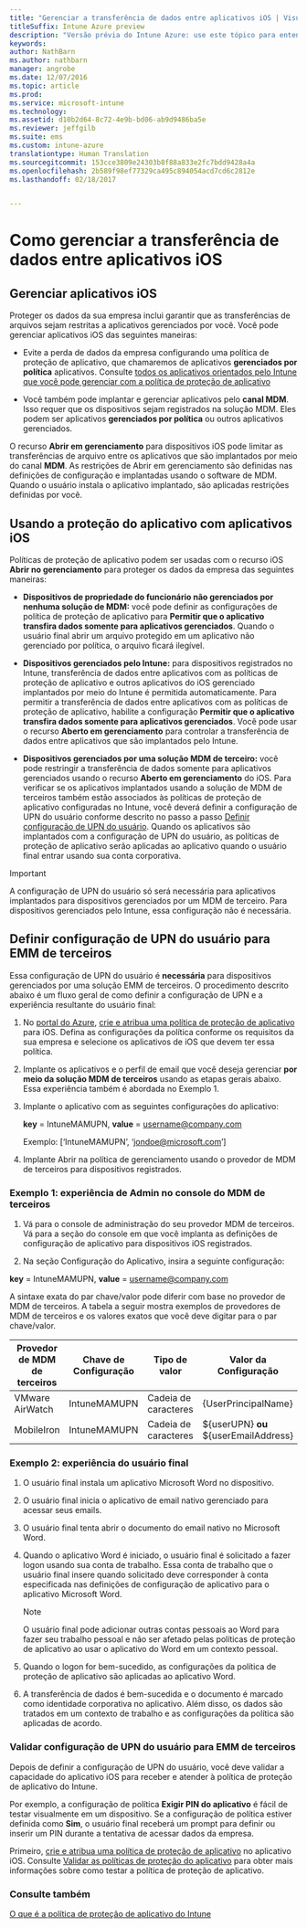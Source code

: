 ```yaml
---
title: "Gerenciar a transferência de dados entre aplicativos iOS | Visualização do Intune Azure"
titleSuffix: Intune Azure preview
description: "Versão prévia do Intune Azure: use este tópico para entender como você pode usar o recurso Open in do iOS e as políticas de gerenciamento de aplicativo móvel para gerenciar transferências de dados entre aplicativos."
keywords: 
author: NathBarn
ms.author: nathbarn
manager: angrobe
ms.date: 12/07/2016
ms.topic: article
ms.prod: 
ms.service: microsoft-intune
ms.technology: 
ms.assetid: d10b2d64-8c72-4e9b-bd06-ab9d9486ba5e
ms.reviewer: jeffgilb
ms.suite: ems
ms.custom: intune-azure
translationtype: Human Translation
ms.sourcegitcommit: 153cce3809e24303b8f88a833e2fc7bdd9428a4a
ms.openlocfilehash: 2b589f98ef77329ca495c894054acd7cd6c2812e
ms.lasthandoff: 02/18/2017


---
```


# <a name="how-to-manage-data-transfer-between-ios-apps"></a>Como gerenciar a transferência de dados entre aplicativos iOS
## <a name="manage-ios-apps"></a>Gerenciar aplicativos iOS
Proteger os dados da sua empresa inclui garantir que as transferências de arquivos sejam restritas a aplicativos gerenciados por você.  Você pode gerenciar aplicativos iOS das seguintes maneiras:

-   Evite a perda de dados da empresa configurando uma política de proteção de aplicativo, que chamaremos de aplicativos **gerenciados por política** aplicativos. Consulte [todos os aplicativos orientados pelo Intune que você pode gerenciar com a política de proteção de aplicativo](https://www.microsoft.com/cloud-platform/microsoft-intune-apps)

-   Você também pode implantar e gerenciar aplicativos pelo **canal MDM**.  Isso requer que os dispositivos sejam registrados na solução MDM. Eles podem ser aplicativos **gerenciados por política** ou outros aplicativos gerenciados.

O recurso **Abrir em gerenciamento** para dispositivos iOS pode limitar as transferências de arquivo entre os aplicativos que são implantados por meio do canal **MDM**. As restrições de Abrir em gerenciamento são definidas nas definições de configuração e implantadas usando o software de MDM.  Quando o usuário instala o aplicativo implantado, são aplicadas restrições definidas por você.
##  <a name="using-app-protection-with-ios-apps"></a>Usando a proteção do aplicativo com aplicativos iOS
Políticas de proteção de aplicativo podem ser usadas com o recurso iOS **Abrir no gerenciamento** para proteger os dados da empresa das seguintes maneiras:

-   **Dispositivos de propriedade do funcionário não gerenciados por nenhuma solução de MDM:** você pode definir as configurações de política de proteção de aplicativo para **Permitir que o aplicativo transfira dados somente para aplicativos gerenciados**. Quando o usuário final abrir um arquivo protegido em um aplicativo não gerenciado por política, o arquivo ficará ilegível.

-   **Dispositivos gerenciados pelo Intune:** para dispositivos registrados no Intune, transferência de dados entre aplicativos com as políticas de proteção de aplicativo e outros aplicativos do iOS gerenciado implantados por meio do Intune é permitida automaticamente. Para permitir a transferência de dados entre aplicativos com as políticas de proteção de aplicativo, habilite a configuração **Permitir que o aplicativo transfira dados somente para aplicativos gerenciados**. Você pode usar o recurso **Aberto em gerenciamento** para controlar a transferência de dados entre aplicativos que são implantados pelo Intune.   

-   **Dispositivos gerenciados por uma solução MDM de terceiro:** você pode restringir a transferência de dados somente para aplicativos gerenciados usando o recurso **Aberto em gerenciamento** do iOS.
Para verificar se os aplicativos implantados usando a solução de MDM de terceiros também estão associados às políticas de proteção de aplicativo configuradas no Intune, você deverá definir a configuração de UPN do usuário conforme descrito no passo a passo [Definir configuração de UPN do usuário](#configure-user-upn-setting-for-third-party-emm).  Quando os aplicativos são implantados com a configuração de UPN do usuário, as políticas de proteção de aplicativo serão aplicadas ao aplicativo quando o usuário final entrar usando sua conta corporativa.

> [!IMPORTANT]
> A configuração de UPN do usuário só será necessária para aplicativos implantados para dispositivos gerenciados por um MDM de terceiro.  Para dispositivos gerenciados pelo Intune, essa configuração não é necessária.


## <a name="configure-user-upn-setting-for-third-party-emm"></a>Definir configuração de UPN do usuário para EMM de terceiros
Essa configuração de UPN do usuário é **necessária** para dispositivos gerenciados por uma solução EMM de terceiros. O procedimento descrito abaixo é um fluxo geral de como definir a configuração de UPN e a experiência resultante do usuário final:


1.  No [portal do Azure](https://portal.azure.com), [crie e atribua uma política de proteção de aplicativo](app-protection-policies.md) para iOS. Defina as configurações da política conforme os requisitos da sua empresa e selecione os aplicativos de iOS que devem ter essa política.

2.  Implante os aplicativos e o perfil de email que você deseja gerenciar **por meio da solução MDM de terceiros** usando as etapas gerais abaixo. Essa experiência também é abordada no Exemplo 1.

  1.  Implante o aplicativo com as seguintes configurações do aplicativo:

      **key** = IntuneMAMUPN,  **value** = <username@company.com>

      Exemplo: [‘IntuneMAMUPN’, ‘jondoe@microsoft.com’]

  2.  Implante Abrir na política de gerenciamento usando o provedor de MDM de terceiros para dispositivos registrados.


### <a name="example-1-admin-experience-in-third-party-mdm-console"></a>Exemplo 1: experiência de Admin no console do MDM de terceiros

1. Vá para o console de administração do seu provedor MDM de terceiros. Vá para a seção do console em que você implanta as definições de configuração de aplicativo para dispositivos iOS registrados.

2. Na seção Configuração do Aplicativo, insira a seguinte configuração:

  **key** = IntuneMAMUPN,  **value** = <username@company.com>

  A sintaxe exata do par chave/valor pode diferir com base no provedor de MDM de terceiros. A tabela a seguir mostra exemplos de provedores de MDM de terceiros e os valores exatos que você deve digitar para o par chave/valor.

|Provedor de MDM de terceiros| Chave de Configuração | Tipo de valor | Valor da Configuração|
| ------- | ---- | ---- | ---- |
|VMware AirWatch| IntuneMAMUPN | Cadeia de caracteres | {UserPrincipalName}|
|MobileIron | IntuneMAMUPN | Cadeia de caracteres | ${userUPN} **ou** ${userEmailAddress} |


### <a name="example-2-end-user-experience"></a>Exemplo 2: experiência do usuário final

1.  O usuário final instala um aplicativo Microsoft Word no dispositivo.

2.  O usuário final inicia o aplicativo de email nativo gerenciado para acessar seus emails.

3.  O usuário final tenta abrir o documento do email nativo no Microsoft Word.

4.  Quando o aplicativo Word é iniciado, o usuário final é solicitado a fazer logon usando sua conta de trabalho.  Essa conta de trabalho que o usuário final insere quando solicitado deve corresponder à conta especificada nas definições de configuração de aplicativo para o aplicativo Microsoft Word.

    > [!NOTE]
    > O usuário final pode adicionar outras contas pessoais ao Word para fazer seu trabalho pessoal e não ser afetado pelas políticas de proteção de aplicativo ao usar o aplicativo do Word em um contexto pessoal.

5.  Quando o logon for bem-sucedido, as configurações da política de proteção de aplicativo são aplicadas ao aplicativo Word.

6.  A transferência de dados é bem-sucedida e o documento é marcado como identidade corporativa no aplicativo. Além disso, os dados são tratados em um contexto de trabalho e as configurações da política são aplicadas de acordo.

### <a name="validate-user-upn-setting-for-third-party-emm"></a>Validar configuração de UPN do usuário para EMM de terceiros

Depois de definir a configuração de UPN do usuário, você deve validar a capacidade do aplicativo iOS para receber e atender à política de proteção de aplicativo do Intune.

Por exemplo, a configuração de política **Exigir PIN do aplicativo** é fácil de testar visualmente em um dispositivo. Se a configuração de política estiver definida como **Sim**, o usuário final receberá um prompt para definir ou inserir um PIN durante a tentativa de acessar dados da empresa.

Primeiro, [crie e atribua uma política de proteção de aplicativo](app-protection-policies.md) no aplicativo iOS. Consulte [Validar as políticas de proteção do aplicativo](validate-app-protection-policies.md) para obter mais informações sobre como testar a política de proteção de aplicativo.


### <a name="see-also"></a>Consulte também
[O que é a política de proteção de aplicativo do Intune](what-is-app-protection-policy.md)

